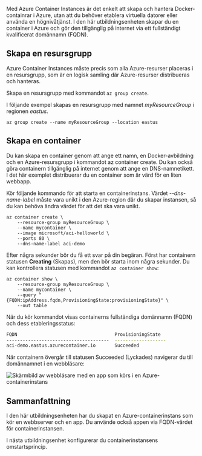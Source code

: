 Med Azure Container Instances är det enkelt att skapa och hantera Docker-containrar i Azure, utan att du behöver etablera virtuella datorer eller använda en högnivåtjänst. I den här utbildningsenheten skapar du en container i Azure och gör den tillgänglig på internet via ett fullständigt kvalificerat domännamn (FQDN).

## <a name="create-a-resource-group"></a>Skapa en resursgrupp

Azure Container Instances måste precis som alla Azure-resurser placeras i en resursgrupp, som är en logisk samling där Azure-resurser distribueras och hanteras.

Skapa en resursgrupp med kommandot `az group create`.

I följande exempel skapas en resursgrupp med namnet *myResourceGroup* i regionen *eastus*.

```azurecli
az group create --name myResourceGroup --location eastus
```

## <a name="creat-a-container"></a>Skapa en container

Du kan skapa en container genom att ange ett namn, en Docker-avbildning och en Azure-resursgrupp i kommandot az container create. Du kan också göra containern tillgänglig på internet genom att ange en DNS-namnetikett. I det här exemplet distribuerar du en container som är värd för en liten webbapp.

Kör följande kommando för att starta en containerinstans. Värdet *--dns-name-label* måste vara unikt i den Azure-region där du skapar instansen, så du kan behöva ändra värdet för att det ska vara unikt.

```azurecli
az container create \
    --resource-group myResourceGroup \
    --name mycontainer \
    --image microsoft/aci-helloworld \
    --ports 80 \
    --dns-name-label aci-demo
```

Efter några sekunder bör du få ett svar på din begäran. Först har containern statusen **Creating** (Skapas), men den bör starta inom några sekunder. Du kan kontrollera statusen med kommandot `az container show`:

```azurecli
az container show \
    --resource-group myResourceGroup \
    --name mycontainer \
    --query "{FQDN:ipAddress.fqdn,ProvisioningState:provisioningState}" \
    --out table
```

När du kör kommandot visas containerns fullständiga domännamn (FQDN) och dess etableringsstatus:

```bash
FQDN                                    ProvisioningState
--------------------------------------  -------------------
aci-demo.eastus.azurecontainer.io       Succeeded
```

När containern övergår till statusen Succeeded (Lyckades) navigerar du till domännamnet i en webbläsare:

![Skärmbild av webbläsare med en app som körs i en Azure-containerinstans](../media-draft/aci-app-browser.png)

## <a name="summary"></a>Sammanfattning

I den här utbildningsenheten har du skapat en Azure-containerinstans som kör en webbserver och en app. Du använde också appen via FQDN-värdet för containerinstansen.

I nästa utbildningsenhet konfigurerar du containerinstansens omstartsprincip.

